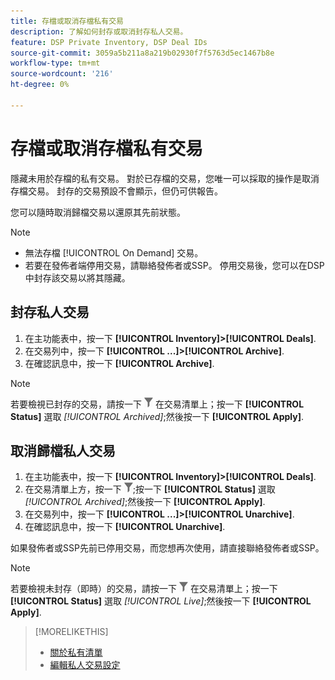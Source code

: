 ```yaml
---
title: 存檔或取消存檔私有交易
description: 了解如何封存或取消封存私人交易。
feature: DSP Private Inventory, DSP Deal IDs
source-git-commit: 3059a5b211a8a219b02930f7f5763d5ec1467b8e
workflow-type: tm+mt
source-wordcount: '216'
ht-degree: 0%

---
```


# 存檔或取消存檔私有交易

隱藏未用於存檔的私有交易。 對於已存檔的交易，您唯一可以採取的操作是取消存檔交易。 封存的交易預設不會顯示，但仍可供報告。

您可以隨時取消歸檔交易以還原其先前狀態。

>[!NOTE]
>
>* 無法存檔 [!UICONTROL On Demand] 交易。
>* 若要在發佈者端停用交易，請聯絡發佈者或SSP。 停用交易後，您可以在DSP中封存該交易以將其隱藏。


## 封存私人交易

1. 在主功能表中，按一下 **[!UICONTROL Inventory]>[!UICONTROL Deals]**.
1. 在交易列中，按一下 **[!UICONTROL ...]>[!UICONTROL Archive]**.
1. 在確認訊息中，按一下 **[!UICONTROL Archive]**.

>[!NOTE]
>
>若要檢視已封存的交易，請按一下 ![篩選](/help/dsp/assets/filter.png) 在交易清單上；按一下 **[!UICONTROL Status]** 選取 *[!UICONTROL Archived]*;然後按一下 **[!UICONTROL Apply]**.<!-- Verify the text to apply the filter(s).)-->

## 取消歸檔私人交易

1. 在主功能表中，按一下 **[!UICONTROL Inventory]>[!UICONTROL Deals]**.
1. 在交易清單上方，按一下 ![篩選](/help/dsp/assets/filter.png);按一下 **[!UICONTROL Status]** 選取 *[!UICONTROL Archived]*;然後按一下 **[!UICONTROL Apply]**.<!-- Verify the text to apply the filter(s).)-->
1. 在交易列中，按一下 **[!UICONTROL ...]>[!UICONTROL Unarchive]**.
1. 在確認訊息中，按一下 **[!UICONTROL Unarchive]**.

如果發佈者或SSP先前已停用交易，而您想再次使用，請直接聯絡發佈者或SSP。

>[!NOTE]
>
>若要檢視未封存（即時）的交易，請按一下 ![篩選](/help/dsp/assets/filter.png) 在交易清單上；按一下 **[!UICONTROL Status]** 選取 *[!UICONTROL Live]*;然後按一下 **[!UICONTROL Apply]**.<!-- Verify the text to apply the filter(s).)-->

>[!MORELIKETHIS]
>
>* [關於私有清單](private-inventory-about.md)
>* [編輯私人交易設定](/help/dsp/inventory/deal-id-edit.md)

